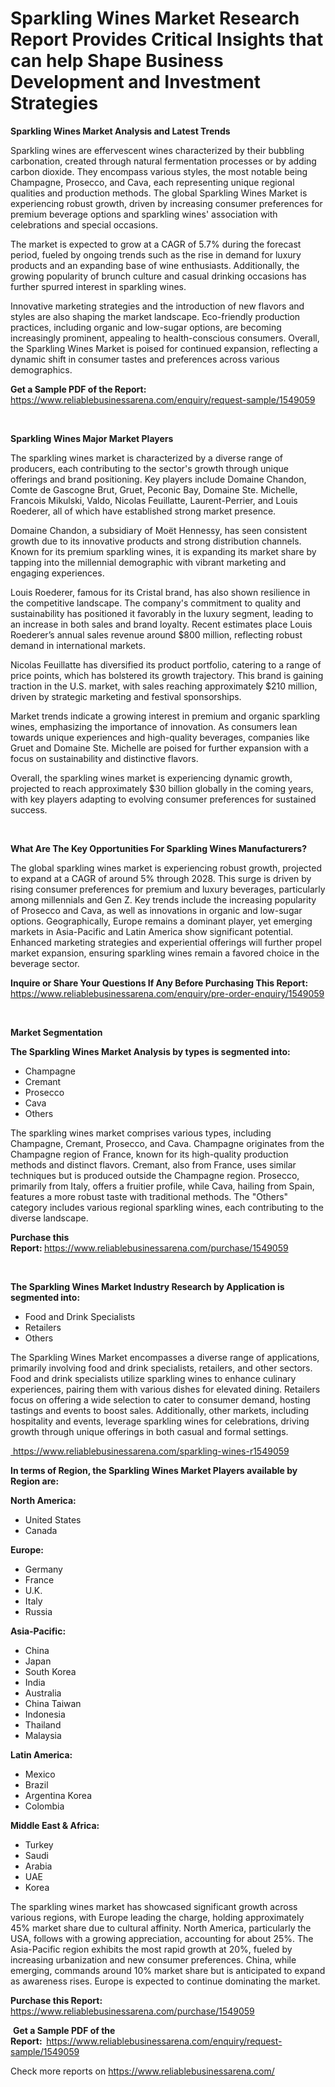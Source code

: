 <p><h1>Sparkling Wines Market Research Report Provides Critical Insights that can help Shape Business Development and Investment Strategies</h1></p><p><strong>Sparkling Wines Market Analysis and Latest Trends</strong></p>
<p><p>Sparkling wines are effervescent wines characterized by their bubbling carbonation, created through natural fermentation processes or by adding carbon dioxide. They encompass various styles, the most notable being Champagne, Prosecco, and Cava, each representing unique regional qualities and production methods. The global Sparkling Wines Market is experiencing robust growth, driven by increasing consumer preferences for premium beverage options and sparkling wines' association with celebrations and special occasions.</p><p>The market is expected to grow at a CAGR of 5.7% during the forecast period, fueled by ongoing trends such as the rise in demand for luxury products and an expanding base of wine enthusiasts. Additionally, the growing popularity of brunch culture and casual drinking occasions has further spurred interest in sparkling wines. </p><p>Innovative marketing strategies and the introduction of new flavors and styles are also shaping the market landscape. Eco-friendly production practices, including organic and low-sugar options, are becoming increasingly prominent, appealing to health-conscious consumers. Overall, the Sparkling Wines Market is poised for continued expansion, reflecting a dynamic shift in consumer tastes and preferences across various demographics.</p></p>
<p><strong>Get a Sample PDF of the Report:&nbsp;</strong> <a href="https://www.reliablebusinessarena.com/enquiry/request-sample/1549059?utm_campaign=1143&utm_medium=2&utm_source=Github&utm_content=ia&utm_term=14022025&utm_id=sparkling-wines">https://www.reliablebusinessarena.com/enquiry/request-sample/1549059</a></p>
<p>&nbsp;</p>
<p><strong>Sparkling Wines Major Market Players</strong></p>
<p><p>The sparkling wines market is characterized by a diverse range of producers, each contributing to the sector's growth through unique offerings and brand positioning. Key players include Domaine Chandon, Comte de Gascogne Brut, Gruet, Peconic Bay, Domaine Ste. Michelle, Francois Mikulski, Valdo, Nicolas Feuillatte, Laurent-Perrier, and Louis Roederer, all of which have established strong market presence.</p><p>Domaine Chandon, a subsidiary of Moët Hennessy, has seen consistent growth due to its innovative products and strong distribution channels. Known for its premium sparkling wines, it is expanding its market share by tapping into the millennial demographic with vibrant marketing and engaging experiences.</p><p>Louis Roederer, famous for its Cristal brand, has also shown resilience in the competitive landscape. The company's commitment to quality and sustainability has positioned it favorably in the luxury segment, leading to an increase in both sales and brand loyalty. Recent estimates place Louis Roederer’s annual sales revenue around $800 million, reflecting robust demand in international markets.</p><p>Nicolas Feuillatte has diversified its product portfolio, catering to a range of price points, which has bolstered its growth trajectory. This brand is gaining traction in the U.S. market, with sales reaching approximately $210 million, driven by strategic marketing and festival sponsorships.</p><p>Market trends indicate a growing interest in premium and organic sparkling wines, emphasizing the importance of innovation. As consumers lean towards unique experiences and high-quality beverages, companies like Gruet and Domaine Ste. Michelle are poised for further expansion with a focus on sustainability and distinctive flavors.</p><p>Overall, the sparkling wines market is experiencing dynamic growth, projected to reach approximately $30 billion globally in the coming years, with key players adapting to evolving consumer preferences for sustained success.</p></p>
<p>&nbsp;</p>
<p><strong>What Are The Key Opportunities For Sparkling Wines Manufacturers?</strong></p>
<p><p>The global sparkling wines market is experiencing robust growth, projected to expand at a CAGR of around 5% through 2028. This surge is driven by rising consumer preferences for premium and luxury beverages, particularly among millennials and Gen Z. Key trends include the increasing popularity of Prosecco and Cava, as well as innovations in organic and low-sugar options. Geographically, Europe remains a dominant player, yet emerging markets in Asia-Pacific and Latin America show significant potential. Enhanced marketing strategies and experiential offerings will further propel market expansion, ensuring sparkling wines remain a favored choice in the beverage sector.</p></p>
<p><strong>Inquire or Share Your Questions If Any Before Purchasing This Report:</strong> <a href="https://www.reliablebusinessarena.com/enquiry/pre-order-enquiry/1549059?utm_campaign=1143&utm_medium=2&utm_source=Github&utm_content=ia&utm_term=14022025&utm_id=sparkling-wines">https://www.reliablebusinessarena.com/enquiry/pre-order-enquiry/1549059</a></p>
<p>&nbsp;</p>
<p><strong>Market Segmentation</strong></p>
<p><strong>The Sparkling Wines Market Analysis by types is segmented into:</strong></p>
<p><ul><li>Champagne</li><li>Cremant</li><li>Prosecco</li><li>Cava</li><li>Others</li></ul></p>
<p><p>The sparkling wines market comprises various types, including Champagne, Cremant, Prosecco, and Cava. Champagne originates from the Champagne region of France, known for its high-quality production methods and distinct flavors. Cremant, also from France, uses similar techniques but is produced outside the Champagne region. Prosecco, primarily from Italy, offers a fruitier profile, while Cava, hailing from Spain, features a more robust taste with traditional methods. The "Others" category includes various regional sparkling wines, each contributing to the diverse landscape.</p></p>
<p><strong>Purchase this Report:&nbsp;</strong><a href="https://www.reliablebusinessarena.com/purchase/1549059?utm_campaign=1143&utm_medium=2&utm_source=Github&utm_content=ia&utm_term=14022025&utm_id=sparkling-wines">https://www.reliablebusinessarena.com/purchase/1549059</a></p>
<p>&nbsp;</p>
<p><strong>The Sparkling Wines Market Industry Research by Application is segmented into:</strong></p>
<p><ul><li>Food and Drink Specialists</li><li>Retailers</li><li>Others</li></ul></p>
<p><p>The Sparkling Wines Market encompasses a diverse range of applications, primarily involving food and drink specialists, retailers, and other sectors. Food and drink specialists utilize sparkling wines to enhance culinary experiences, pairing them with various dishes for elevated dining. Retailers focus on offering a wide selection to cater to consumer demand, hosting tastings and events to boost sales. Additionally, other markets, including hospitality and events, leverage sparkling wines for celebrations, driving growth through unique offerings in both casual and formal settings.</p></p>
<p><a href="https://www.reliablebusinessarena.com/sparkling-wines-r1549059?utm_campaign=1143&utm_medium=2&utm_source=Github&utm_content=ia&utm_term=14022025&utm_id=sparkling-wines">&nbsp;https://www.reliablebusinessarena.com/sparkling-wines-r1549059</a></p>
<p><strong>In terms of Region, the Sparkling Wines Market Players available by Region are:</strong></p>
<p>
    <p> <strong> North America: </strong>
        <ul>
            <li>United States</li>
            <li>Canada</li>
        </ul>
        </p> 
    <p> <strong> Europe: </strong>
        <ul>
            <li>Germany</li>
            <li>France</li>
            <li>U.K.</li>
            <li>Italy</li>
            <li>Russia</li>
        </ul>
        </p> 
    <p> <strong> Asia-Pacific: </strong>
        <ul>
            <li>China</li>
            <li>Japan</li>
            <li>South Korea</li>
            <li>India</li>
            <li>Australia</li>
            <li>China Taiwan</li>
            <li>Indonesia</li>
            <li>Thailand</li>
            <li>Malaysia</li>
        </ul>
        </p> 
    <p> <strong> Latin America: </strong>
        <ul>
            <li>Mexico</li>
            <li>Brazil</li>
            <li>Argentina Korea</li>
            <li>Colombia</li>
        </ul>
        </p> 
    <p> <strong> Middle East & Africa: </strong>
        <ul>
            <li>Turkey</li>
            <li>Saudi</li>
            <li>Arabia</li>
            <li>UAE</li>
            <li>Korea</li>
        </ul>
    </p>
    </p>
<p><p>The sparkling wines market has showcased significant growth across various regions, with Europe leading the charge, holding approximately 45% market share due to cultural affinity. North America, particularly the USA, follows with a growing appreciation, accounting for about 25%. The Asia-Pacific region exhibits the most rapid growth at 20%, fueled by increasing urbanization and new consumer preferences. China, while emerging, commands around 10% market share but is anticipated to expand as awareness rises. Europe is expected to continue dominating the market.</p></p>
<p><strong>Purchase this Report: </strong><a href="https://www.reliablebusinessarena.com/purchase/1549059?utm_campaign=1143&utm_medium=2&utm_source=Github&utm_content=ia&utm_term=14022025&utm_id=sparkling-wines">https://www.reliablebusinessarena.com/purchase/1549059</a></p>
<p>&nbsp;<strong>Get a Sample PDF of the Report:&nbsp;&nbsp;</strong><a href="https://www.reliablebusinessarena.com/enquiry/request-sample/1549059?utm_campaign=1143&utm_medium=2&utm_source=Github&utm_content=ia&utm_term=14022025&utm_id=sparkling-wines">https://www.reliablebusinessarena.com/enquiry/request-sample/1549059</a></p>
<p><strong></strong></p>
<p>Check more reports on <a href="https://www.reliablebusinessarena.com/?utm_campaign=1143&utm_medium=2&utm_source=Github&utm_content=ia&utm_term=14022025&utm_id=sparkling-wines">https://www.reliablebusinessarena.com/</a></p>